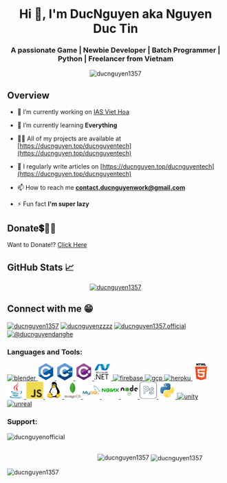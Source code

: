 <h1 align="center">Hi 👋, I'm DucNguyen aka Nguyen Duc Tin</h1>
<h3 align="center">A passionate Game | Newbie Developer | Batch Programmer | Python | Freelancer from Vietnam</h3>

<p align="center"> <img src="https://komarev.com/ghpvc/?username=ducnguyen1357&label=Profile%20views&color=0e75b6&style=flat" alt="ducnguyen1357" /> </p>

## Overview

- 🔭 I’m currently working on [IAS Viet Hoa](https://github.com/DucNguyen1357/IDM-Activation-Script-Viet-Hoa)

- 🌱 I’m currently learning **Everything**

- 👨‍💻 All of my projects are available at [https://ducnguyen.top/ducnguyentech](https://ducnguyen.top/ducnguyentech)

- 📝 I regularly write articles on [https://ducnguyen.top/ducnguyentech](https://ducnguyen.top/ducnguyentech)

- 📫 How to reach me **contact.ducnguyenwork@gmail.com**

- ⚡ Fun fact **I'm super lazy**

## Donate💲🤝💖

Want to Donate!? [Click Here](https://ducnguyen1357.github.io/ducnguyen1357/DONATE)

## GitHub Stats 📈

<p align="center"> <a href="https://github.com/ryo-ma/github-profile-trophy"><img src="https://github-profile-trophy.vercel.app/?username=ducnguyen1357" alt="ducnguyen1357" /></a> </p>

## Connect with me 😁

<p align="left">
<a href="https://twitter.com/ducnguyen1357" target="blank"><img align="center" src="https://raw.githubusercontent.com/rahuldkjain/github-profile-readme-generator/master/src/images/icons/Social/twitter.svg" alt="ducnguyen1357" height="30" width="40" /></a>
<a href="https://fb.com/ducnguyenzzzz" target="blank"><img align="center" src="https://raw.githubusercontent.com/rahuldkjain/github-profile-readme-generator/master/src/images/icons/Social/facebook.svg" alt="ducnguyenzzzz" height="30" width="40" /></a>
<a href="https://instagram.com/ducnguyen1357.official" target="blank"><img align="center" src="https://raw.githubusercontent.com/rahuldkjain/github-profile-readme-generator/master/src/images/icons/Social/instagram.svg" alt="ducnguyen1357.official" height="30" width="40" /></a>
<a href="https://www.youtube.com/c/@ducnguyendanghe" target="blank"><img align="center" src="https://raw.githubusercontent.com/rahuldkjain/github-profile-readme-generator/master/src/images/icons/Social/youtube.svg" alt="@ducnguyendanghe" height="30" width="40" /></a>
</p>

<h3 align="left">Languages and Tools:</h3>
<p align="left"> <a href="https://www.blender.org/" target="_blank" rel="noreferrer"> <img src="https://download.blender.org/branding/community/blender_community_badge_white.svg" alt="blender" width="40" height="40"/> </a> <a href="https://www.cprogramming.com/" target="_blank" rel="noreferrer"> <img src="https://raw.githubusercontent.com/devicons/devicon/master/icons/c/c-original.svg" alt="c" width="40" height="40"/> </a> <a href="https://www.w3schools.com/cpp/" target="_blank" rel="noreferrer"> <img src="https://raw.githubusercontent.com/devicons/devicon/master/icons/cplusplus/cplusplus-original.svg" alt="cplusplus" width="40" height="40"/> </a> <a href="https://www.w3schools.com/cs/" target="_blank" rel="noreferrer"> <img src="https://raw.githubusercontent.com/devicons/devicon/master/icons/csharp/csharp-original.svg" alt="csharp" width="40" height="40"/> </a> <a href="https://dotnet.microsoft.com/" target="_blank" rel="noreferrer"> <img src="https://raw.githubusercontent.com/devicons/devicon/master/icons/dot-net/dot-net-original-wordmark.svg" alt="dotnet" width="40" height="40"/> </a> <a href="https://firebase.google.com/" target="_blank" rel="noreferrer"> <img src="https://www.vectorlogo.zone/logos/firebase/firebase-icon.svg" alt="firebase" width="40" height="40"/> </a> <a href="https://cloud.google.com" target="_blank" rel="noreferrer"> <img src="https://www.vectorlogo.zone/logos/google_cloud/google_cloud-icon.svg" alt="gcp" width="40" height="40"/> </a> <a href="https://heroku.com" target="_blank" rel="noreferrer"> <img src="https://www.vectorlogo.zone/logos/heroku/heroku-icon.svg" alt="heroku" width="40" height="40"/> </a> <a href="https://www.w3.org/html/" target="_blank" rel="noreferrer"> <img src="https://raw.githubusercontent.com/devicons/devicon/master/icons/html5/html5-original-wordmark.svg" alt="html5" width="40" height="40"/> </a> <a href="https://www.java.com" target="_blank" rel="noreferrer"> <img src="https://raw.githubusercontent.com/devicons/devicon/master/icons/java/java-original.svg" alt="java" width="40" height="40"/> </a> <a href="https://developer.mozilla.org/en-US/docs/Web/JavaScript" target="_blank" rel="noreferrer"> <img src="https://raw.githubusercontent.com/devicons/devicon/master/icons/javascript/javascript-original.svg" alt="javascript" width="40" height="40"/> </a> <a href="https://www.linux.org/" target="_blank" rel="noreferrer"> <img src="https://raw.githubusercontent.com/devicons/devicon/master/icons/linux/linux-original.svg" alt="linux" width="40" height="40"/> </a> <a href="https://www.mongodb.com/" target="_blank" rel="noreferrer"> <img src="https://raw.githubusercontent.com/devicons/devicon/master/icons/mongodb/mongodb-original-wordmark.svg" alt="mongodb" width="40" height="40"/> </a> <a href="https://www.mysql.com/" target="_blank" rel="noreferrer"> <img src="https://raw.githubusercontent.com/devicons/devicon/master/icons/mysql/mysql-original-wordmark.svg" alt="mysql" width="40" height="40"/> </a> <a href="https://www.nginx.com" target="_blank" rel="noreferrer"> <img src="https://raw.githubusercontent.com/devicons/devicon/master/icons/nginx/nginx-original.svg" alt="nginx" width="40" height="40"/> </a> <a href="https://nodejs.org" target="_blank" rel="noreferrer"> <img src="https://raw.githubusercontent.com/devicons/devicon/master/icons/nodejs/nodejs-original-wordmark.svg" alt="nodejs" width="40" height="40"/> </a> <a href="https://www.photoshop.com/en" target="_blank" rel="noreferrer"> <img src="https://raw.githubusercontent.com/devicons/devicon/master/icons/photoshop/photoshop-line.svg" alt="photoshop" width="40" height="40"/> </a> <a href="https://www.python.org" target="_blank" rel="noreferrer"> <img src="https://raw.githubusercontent.com/devicons/devicon/master/icons/python/python-original.svg" alt="python" width="40" height="40"/> </a> <a href="https://unity.com/" target="_blank" rel="noreferrer"> <img src="https://www.vectorlogo.zone/logos/unity3d/unity3d-icon.svg" alt="unity" width="40" height="40"/> </a> <a href="https://unrealengine.com/" target="_blank" rel="noreferrer"> <img src="https://raw.githubusercontent.com/kenangundogan/fontisto/036b7eca71aab1bef8e6a0518f7329f13ed62f6b/icons/svg/brand/unreal-engine.svg" alt="unreal" width="40" height="40"/> </a> </p>

<h3 align="left">Support:</h3>
<p><a href="https://ko-fi.com/ducnguyenofficial"> <img align="left" src="https://cdn.ko-fi.com/cdn/kofi3.png?v=3" height="50" width="210" alt="ducnguyenofficial" /></a></p><br><br>

<p><img align="left" src="https://github-readme-stats.vercel.app/api/top-langs?username=ducnguyen1357&show_icons=true&locale=en&layout=compact" alt="ducnguyen1357" /></p>

<p>&nbsp;<img align="center" src="https://github-readme-stats.vercel.app/api?username=ducnguyen1357&show_icons=true&locale=en" alt="ducnguyen1357" /></p>

<p><img align="center" src="https://github-readme-streak-stats.herokuapp.com/?user=ducnguyen1357&" alt="ducnguyen1357" /></p>
